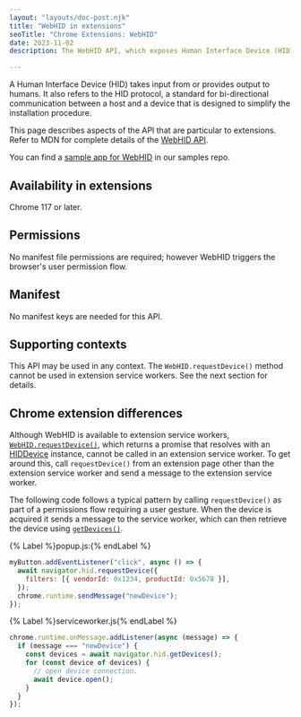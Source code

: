 ```yaml
---
layout: "layouts/doc-post.njk"
title: "WebHID in extensions"
seoTitle: "Chrome Extensions: WebHID"
date: 2023-11-02
description: The WebHID API, which exposes Human Interface Device (HID) compatible devices to the web, is available in extensions.

---
```


A Human Interface Device (HID) takes input from or provides output to humans. It also refers to the HID protocol, a standard for bi-directional communication between a host and a device that is designed to simplify the installation procedure.

This page describes aspects of the API that are particular to extensions. Refer to MDN for complete details of the [WebHID API](https://developer.mozilla.org/docs/Web/API/WebHID_API).

You can find a [sample app for WebHID](https://github.com/GoogleChrome/chrome-extensions-samples/tree/main/functional-samples/sample.co2meter) in our samples repo.

## Availability in extensions

Chrome 117 or later.

## Permissions

No manifest file permissions are required; however WebHID triggers the browser's user permission flow.

## Manifest

No manifest keys are needed for this API.

## Supporting contexts

This API may be used in any context. The `WebHID.requestDevice()` method cannot be used in extension service workers. See the next section for details.

## Chrome extension differences

Although WebHID is available to extension service workers, [`WebHID.requestDevice()`](https://developer.mozilla.org/docs/Web/API/HID/requestDevice), which returns a promise that resolves with an [HIDDevice](https://developer.mozilla.org/docs/Web/API/HIDDevice) instance, cannot be called in an extension service worker. To get around this, call `requestDevice()` from an extension page other than the extension service worker and send a message to the extension service worker.

The following code follows a typical pattern by calling `requestDevice()` as part of a permissions flow requiring a user gesture. When the device is acquired it sends a message to the service worker, which can then retrieve the device using [`getDevices()`](https://developer.mozilla.org/docs/Web/API/HID/getDevices).

{% Label %}popup.js:{% endLabel %}

```javascript
myButton.addEventListener("click", async () => {
  await navigator.hid.requestDevice({
    filters: [{ vendorId: 0x1234, productId: 0x5678 }],
  });
  chrome.runtime.sendMessage("newDevice");
});
```

{% Label %}serviceworker.js{% endLabel %}

```javascript
chrome.runtime.onMessage.addListener(async (message) => {
  if (message === "newDevice") {
    const devices = await navigator.hid.getDevices();
    for (const device of devices) {
      // open device connection.
      await device.open();
    }
  }
});
```